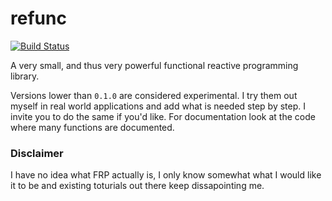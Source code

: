 # refunc

[![Build Status](https://travis-ci.org/TheLudd/refunc.svg?branch=master)](https://travis-ci.org/TheLudd/refunc)

A very small, and thus very powerful functional reactive programming library.

Versions lower than `0.1.0` are considered experimental. I try them out myself in real world applications and add what is needed step by step. I invite you to do the same if you'd like.
For documentation look at the code where many functions are documented.

### Disclaimer
I have no idea what FRP actually is, I only know somewhat what I would like it to be and existing toturials out there keep
dissapointing me.
